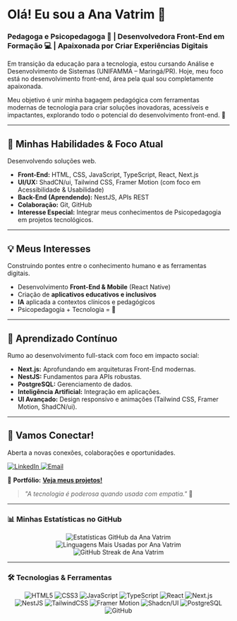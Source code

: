 # Olá! Eu sou a Ana Vatrim 👋

### Pedagoga e Psicopedagoga 🧠 | Desenvolvedora Front-End em Formação 💻 | Apaixonada por Criar Experiências Digitais

Em transição da educação para a tecnologia, estou cursando Análise e Desenvolvimento de Sistemas (UNIFAMMA – Maringá/PR). Hoje, meu foco está no desenvolvimento front-end, área pela qual sou completamente apaixonada.

Meu objetivo é unir minha bagagem pedagógica com ferramentas modernas de tecnologia para criar soluções inovadoras, acessíveis e impactantes, explorando todo o potencial do desenvolvimento front-end. 🚀


---

## 🚀 Minhas Habilidades & Foco Atual

Desenvolvendo soluções web.

* **Front-End:** HTML, CSS, JavaScript, TypeScript, React, Next.js
* **UI/UX:** ShadCN/ui, Tailwind CSS, Framer Motion (com foco em Acessibilidade & Usabilidade)
* **Back-End (Aprendendo):** NestJS, APIs REST
* **Colaboração:** Git, GitHub
* **Interesse Especial:** Integrar meus conhecimentos de Psicopedagogia em projetos tecnológicos.

---

## 💡 Meus Interesses

Construindo pontes entre o conhecimento humano e as ferramentas digitais.

* Desenvolvimento **Front-End & Mobile** (React Native)
* Criação de **aplicativos educativos e inclusivos**
* **IA** aplicada a contextos clínicos e pedagógicos
* Psicopedagogia + Tecnologia = 💛

---

## 🌱 Aprendizado Contínuo

Rumo ao desenvolvimento full-stack com foco em impacto social:

* **Next.js:** Aprofundando em arquiteturas Front-End modernas.
* **NestJS:** Fundamentos para APIs robustas.
* **PostgreSQL:** Gerenciamento de dados.
* **Inteligência Artificial:** Integração em aplicações.
* **UI Avançado:** Design responsivo e animações (Tailwind CSS, Framer Motion, ShadCN/ui).

---

## 💬 Vamos Conectar!

Aberta a novas conexões, colaborações e oportunidades.

<p align="left"> <a href="https://www.linkedin.com/in/anavatrim" target="_blank">
    <img src="https://img.shields.io/badge/LinkedIn-0077B5?style=for-the-badge&logo=linkedin&logoColor=white" alt="LinkedIn"/>
  </a>
  <a href="mailto:anavatrim@hotmail.com">
    <img src="https://img.shields.io/badge/Email-D14836?style=for-the-badge&logo=gmail&logoColor=white" alt="Email"/>
  </a>
</p>

🧠 **Portfólio:** [**Veja meus projetos!**](https://nextjs-portifolio-eosin.vercel.app)

> _"A tecnologia é poderosa quando usada com empatia."_ 🌱

---

### 📊 Minhas Estatísticas no GitHub

<p align="center">
  <img src="https://github-readme-stats.vercel.app/api?username=anavatrim&show_icons=true&theme=radical&hide_border=true&count_private=true" alt="Estatísticas GitHub da Ana Vatrim"/>
  <br/>
  <img src="https://github-readme-stats.vercel.app/api/top-langs/?username=anavatrim&layout=compact&theme=radical&hide_border=true" alt="Linguagens Mais Usadas por Ana Vatrim"/>
  <br/>
  <img src="http://github-readme-streak-stats.herokuapp.com?user=anavatrim&theme=radical" alt="GitHub Streak de Ana Vatrim"/>
</p>

---

### 🛠️ Tecnologias & Ferramentas

<p align="center">
  <img src="https://img.shields.io/badge/HTML5-E34F26?style=for-the-badge&logo=html5&logoColor=white" alt="HTML5" />
  <img src="https://img.shields.io/badge/CSS3-1572B6?style=for-the-badge&logo=css3&logoColor=white" alt="CSS3" />
  <img src="https://img.shields.io/badge/JavaScript-F7DF1E?style=for-the-badge&logo=javascript&logoColor=black" alt="JavaScript" />
  <img src="https://img.shields.io/badge/TypeScript-3178C6?style=for-the-badge&logo=typescript&logoColor=white" alt="TypeScript" />
  <img src="https://img.shields.io/badge/React-20232A?style=for-the-badge&logo=react&logoColor=61DAFB" alt="React" />
  <img src="https://img.shields.io/badge/Next.js-000000?style=for-the-badge&logo=next.js&logoColor=white" alt="Next.js" />
  <br/>
  <img src="https://img.shields.io/badge/NestJS-E0234E?style=for-the-badge&logo=nestjs&logoColor=white" alt="NestJS" />
  <img src="https://img.shields.io/badge/Tailwind_CSS-38B2AC?style=for-the-badge&logo=tailwind-css&logoColor=white" alt="TailwindCSS" />
  <img src="https://img.shields.io/badge/Framer_Motion-0055FF?style=for-the-badge&logo=framer&logoColor=white" alt="Framer Motion" />
  <img src="https://img.shields.io/badge/Shadcn%2FUI-000000?style=for-the-badge&logo=shadcnui&logoColor=white" alt="Shadcn/UI" />
  <img src="https://img.shields.io/badge/PostgreSQL-316192?style=for-the-badge&logo=postgresql&logoColor=white" alt="PostgreSQL" />
  <img src="https://img.shields.io/badge/GitHub-100000?style=for-the-badge&logo=github&logoColor=white" alt="GitHub" />
</p>
